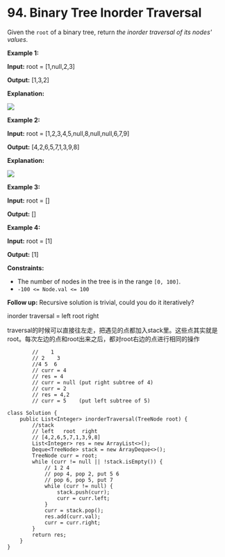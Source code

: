 # 94. Binary Tree Inorder Traversal

Given the `root` of a binary tree, return _the inorder traversal of its nodes' values_.

&#x20;

**Example 1:**

**Input:** root = \[1,null,2,3]

**Output:** \[1,3,2]

**Explanation:**

![](https://assets.leetcode.com/uploads/2024/08/29/screenshot-2024-08-29-202743.png)

**Example 2:**

**Input:** root = \[1,2,3,4,5,null,8,null,null,6,7,9]

**Output:** \[4,2,6,5,7,1,3,9,8]

**Explanation:**

![](https://assets.leetcode.com/uploads/2024/08/29/tree_2.png)

**Example 3:**

**Input:** root = \[]

**Output:** \[]

**Example 4:**

**Input:** root = \[1]

**Output:** \[1]

&#x20;

**Constraints:**

* The number of nodes in the tree is in the range `[0, 100]`.
* `-100 <= Node.val <= 100`

&#x20;

**Follow up:** Recursive solution is trivial, could you do it iteratively?

inorder traversal = left root right

traversal的时候可以直接往左走，把遇见的点都加入stack里。这些点其实就是root。每次左边的点和root出来之后，都对root右边的点进行相同的操作

```
        //    1
        // 2    3  
        //4 5  6
        // curr = 4
        // res = 4
        // curr = null (put right subtree of 4)
        // curr = 2
        // res = 4,2
        // curr = 5    (put left subtree of 5)
```

```
class Solution {
    public List<Integer> inorderTraversal(TreeNode root) {
        //stack
        // left   root  right
        // [4,2,6,5,7,1,3,9,8]
        List<Integer> res = new ArrayList<>();
        Deque<TreeNode> stack = new ArrayDeque<>();
        TreeNode curr = root;
        while (curr != null || !stack.isEmpty()) {
            // 1 2 4
            // pop 4, pop 2, put 5 6 
            // pop 6, pop 5, put 7
            while (curr != null) {
                stack.push(curr);
                curr = curr.left;
            }
            curr = stack.pop();
            res.add(curr.val);
            curr = curr.right;
        }
        return res;
    }
}
```
